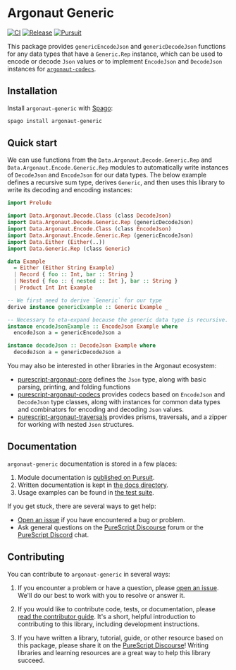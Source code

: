 # Argonaut Generic

[![CI](https://github.com/purescript-contrib/purescript-argonaut-generic/workflows/CI/badge.svg?branch=main)](https://github.com/purescript-contrib/purescript-argonaut-generic/actions?query=workflow%3ACI+branch%3Amain)
[![Release](http://img.shields.io/github/release/purescript-contrib/purescript-argonaut-generic.svg)](https://github.com/purescript-contrib/purescript-argonaut-generic/releases)
[![Pursuit](http://pursuit.purescript.org/packages/purescript-argonaut-generic/badge)](http://pursuit.purescript.org/packages/purescript-argonaut-generic)

This package provides `genericEncodeJson` and `genericDecodeJson` functions for any data types that have a `Generic.Rep` instance, which can be used to encode or decode `Json` values or to implement `EncodeJson` and `DecodeJson` instances for [`argonaut-codecs`](https://github.com/purescript-contrib/purescript-argonaut-codecs).

## Installation

Install `argonaut-generic` with [Spago](https://github.com/purescript/spago):

```sh
spago install argonaut-generic
```

## Quick start

We can use functions from the `Data.Argonaut.Decode.Generic.Rep` and `Data.Argonaut.Encode.Generic.Rep` modules to automatically write instances of `DecodeJson` and `EncodeJson` for our data types. The below example defines a recursive sum type, derives `Generic`, and then uses this library to write its decoding and encoding instances:

```purs
import Prelude

import Data.Argonaut.Decode.Class (class DecodeJson)
import Data.Argonaut.Decode.Generic.Rep (genericDecodeJson)
import Data.Argonaut.Encode.Class (class EncodeJson)
import Data.Argonaut.Encode.Generic.Rep (genericEncodeJson)
import Data.Either (Either(..))
import Data.Generic.Rep (class Generic)

data Example
  = Either (Either String Example)
  | Record { foo :: Int, bar :: String }
  | Nested { foo :: { nested :: Int }, bar :: String }
  | Product Int Int Example

-- We first need to derive `Generic` for our type
derive instance genericExample :: Generic Example _

-- Necessary to eta-expand because the generic data type is recursive.
instance encodeJsonExample :: EncodeJson Example where
  encodeJson a = genericEncodeJson a

instance decodeJson :: DecodeJson Example where
  decodeJson a = genericDecodeJson a
```

You may also be interested in other libraries in the Argonaut ecosystem:

- [purescript-argonaut-core](https://github.com/purescript-contrib/purescript-argonaut-core) defines the `Json` type, along with basic parsing, printing, and folding functions
- [purescript-argonaut-codecs](https://github.com/purescript-contrib/purescript-argonaut-codecs) provides codecs based on `EncodeJson` and `DecodeJson` type classes, along with instances for common data types and combinators for encoding and decoding `Json` values.
- [purescript-argonaut-traversals](https://github.com/purescript-contrib/purescript-argonaut-traversals) provides prisms, traversals, and a zipper for working with nested `Json` structures.

## Documentation

`argonaut-generic` documentation is stored in a few places:

1. Module documentation is [published on Pursuit](https://pursuit.purescript.org/packages/purescript-argonaut-generic).
2. Written documentation is kept in [the docs directory](./docs).
3. Usage examples can be found in [the test suite](./test).

If you get stuck, there are several ways to get help:

- [Open an issue](https://github.com/purescript-contrib/purescript-argonaut-generic/issues) if you have encountered a bug or problem.
- Ask general questions on the [PureScript Discourse](https://discourse.purescript.org) forum or the [PureScript Discord](https://purescript.org/chat) chat.

## Contributing

You can contribute to `argonaut-generic` in several ways:

1. If you encounter a problem or have a question, please [open an issue](https://github.com/purescript-contrib/purescript-argonaut-generic/issues). We'll do our best to work with you to resolve or answer it.

2. If you would like to contribute code, tests, or documentation, please [read the contributor guide](./CONTRIBUTING.md). It's a short, helpful introduction to contributing to this library, including development instructions.

3. If you have written a library, tutorial, guide, or other resource based on this package, please share it on the [PureScript Discourse](https://discourse.purescript.org)! Writing libraries and learning resources are a great way to help this library succeed.

